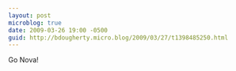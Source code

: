 ```yaml
---
layout: post
microblog: true
date: 2009-03-26 19:00 -0500
guid: http://bdougherty.micro.blog/2009/03/27/t1398485250.html
---
```

Go Nova!
